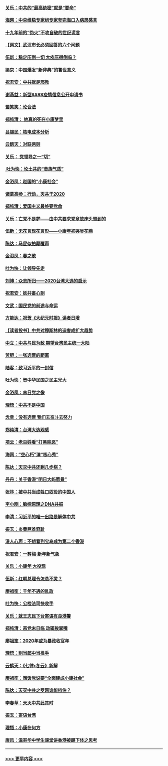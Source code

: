 #### [关乐：中共的“最高绝密”就是“要命”](../pages/nsc993/n11816946.md?t=01251331) 
#### [海网：中央维稳专家组专家夸完海口入病房感言](../pages/nsc993/n11815138.md?t=01251331) 
#### [十九年前的“伪火”不攻自破的世纪谎言](../pages/nsc993/n11813238.md?t=01251331) 
#### [【网文】武汉市长必须回答的六个问题](../pages/nsc993/n11813848.md?t=01251331) 
#### [伍新：稳定压倒一切 大疫压得倒吗？](../pages/nsc993/n11812634.md?t=01251331) 
#### [梁京：中国爆发“新非典”的警世意义](../pages/nsc993/n11812554.md?t=01251331) 
#### [祝君安：中共就是邪教](../pages/nsc993/n11812431.md?t=01251331) 
#### [谢燕益：新型SARS疫情信息公开申请书](../pages/nsc993/n11808840.md?t=01251331) 
#### [蜀笑笑：论合法](../pages/nsc993/n11808064.md?t=01251331) 
#### [郑纯清： 她真的死在小康梦里](../pages/nsc993/n11806623.md?t=01251331) 
#### [吕锡民：核电成本分析](../pages/nsc993/n11806284.md?t=01251331) 
#### [云鹤天：对联两则](../pages/nsc993/n11805957.md?t=01251331) 
#### [关乐： 党领导之一“切”](../pages/nsc993/n11804505.md?t=01251331) 
#### [ 吐为快：论土共的“贵族气质”](../pages/nsc993/n11804490.md?t=01251331) 
#### [金浴凤：赵国的“小康社会”](../pages/nsc993/n11804452.md?t=01251331) 
#### [诸葛高参：行动，灭共于2020](../pages/nsc993/n11804120.md?t=01251331) 
#### [郑纯清：爱国主义最终要党命](../pages/nsc993/n11802197.md?t=01251331) 
#### [关乐：亡党不是梦——由中共要求党章放床头想到的](../pages/nsc993/n11802156.md?t=01251331) 
#### [伍新：无花言现花言形——小康年初哭吴花燕](../pages/nsc993/n11800044.md?t=01251331) 
#### [陈达：马屁似拍颠覆声](../pages/nsc993/n11800010.md?t=01251331) 
#### [金浴凤：春之歌](../pages/nsc993/n11797687.md?t=01251331) 
#### [吐为快：让领导先走](../pages/nsc993/n11797512.md?t=01251331) 
#### [刘博：众志所归——2020台湾大选的启示](../pages/nsc993/n11796878.md?t=01251331) 
#### [祝君安：妖共畜心剖](../pages/nsc993/n11794273.md?t=01251331) 
#### [文武：国民党的前途与命运](../pages/nsc993/n11794198.md?t=01251331) 
#### [方能达：祝贺《大纪元时报》读者日增](../pages/nsc993/n11793807.md?t=01251331) 
#### [【读者投书】中共对穆斯林的迫害成扩大趋势](../pages/nsc993/n11791371.md?t=01251331) 
#### [中立：中共与民为敌 期望台湾民主统一大陆](../pages/nsc993/n11790392.md?t=01251331) 
#### [苦胆：一张选票的距离](../pages/nsc993/n11788914.md?t=01251331) 
#### [陆客：致习近平的一封信](../pages/nsc993/n11788867.md?t=01251331) 
#### [吐为快：贺中华民国之民主光大](../pages/nsc993/n11788618.md?t=01251331) 
#### [金浴凤：末日党之像](../pages/nsc993/n11787475.md?t=01251331) 
#### [理悟：中共不是中国](../pages/nsc993/n11787463.md?t=01251331) 
#### [念贲：没有选票  我们去奋斗去努力](../pages/nsc993/n11787398.md?t=01251331) 
#### [郑纯清：台湾大选观感](../pages/nsc993/n11786210.md?t=01251331) 
#### [项云：老百姓看“打黑除恶”](../pages/nsc993/n11785398.md?t=01251331) 
#### [海网：“空心朽”演“核心秀”](../pages/nsc993/n11783874.md?t=01251331) 
#### [陈达：天灭中共还剩几步棋？](../pages/nsc993/n11783719.md?t=01251331) 
#### [丹丹：关于香港“明日大屿愿景”](../pages/nsc993/n11783273.md?t=01251331) 
#### [张林：被中共当成牲口奴役的中国人](../pages/nsc993/n11782397.md?t=01251331) 
#### [李小刚：脑控原理之DNA共振](../pages/nsc993/n11780962.md?t=01251331) 
#### [李清：习近平的唯一出路是解体中共](../pages/nsc993/n11780866.md?t=01251331) 
#### [振玉：炎黄巨难奇耻](../pages/nsc993/n11779632.md?t=01251331) 
#### [港人心声：不想看到宝岛成为第二个香港](../pages/nsc993/n11778817.md?t=01251331) 
#### [祝君安：一剪梅‧新年新气象](../pages/nsc993/n11776340.md?t=01251331) 
#### [关乐：小康年 大役现](../pages/nsc993/n11774213.md?t=01251331) 
#### [伍新：红朝总理令怎总不灵？](../pages/nsc993/n11770813.md?t=01251331) 
#### [廖祖笙：千年不遇的乱政](../pages/nsc993/n11770373.md?t=01251331) 
#### [吐为快：公检法司快收手](../pages/nsc993/n11770359.md?t=01251331) 
#### [关乐：就王志民下台寄语有良港警](../pages/nsc993/n11769903.md?t=01251331) 
#### [郑纯清：恶党末日临 动辄挨掌嘴](../pages/nsc993/n11769356.md?t=01251331) 
#### [廖祖笙：2020年或为暴政收官年](../pages/nsc993/n11768216.md?t=01251331) 
#### [理悟：别当郎中当推手](../pages/nsc993/n11768243.md?t=01251331) 
#### [云鹤天：《七律▪冬云》新解](../pages/nsc993/n11768204.md?t=01251331) 
#### [廖祖笙：饿饭党说要“全面建成小康社会”](../pages/nsc993/n11767482.md?t=01251331) 
#### [陈达：天灭中共之罗网谁能挡住？](../pages/nsc993/n11767465.md?t=01251331) 
#### [李春草：天灭中共此其时](../pages/nsc993/n11767452.md?t=01251331) 
#### [振玉：寄语台湾](../pages/nsc993/n11767432.md?t=01251331) 
#### [理悟：小康在何方](../pages/nsc993/n11767394.md?t=01251331) 
#### [唐风：温哥华中学生课堂讲香港被踢下体之思考](../pages/nsc993/n11766848.md?t=01251331) 

----
#### [ >>> 更早内容 <<< ](../indexes/nsc993-earlier.md)
